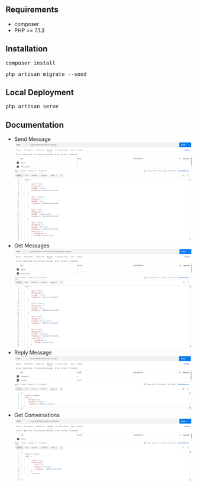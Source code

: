 <h2>Requirements</h2>
<ul>
    <li>composer</li>
    <li>PHP >= 7.1.3</li>
</ul>

<h2>Installation</h2>
<pre>composer install</pre>
<pre>php artisan migrate --seed</pre>

<h2>Local Deployment</h2>
<pre>php artisan serve</pre>

<h2>Documentation</h2>
<ul>
    <li>
        Send Message <br/>
        <img src="https://github.com/kirandz/rakamin-recruitment/blob/master/public/images/documentation/send-message.png" alt="send message">
    </li>
    <li>
        Get Messages <br/>
        <img src="https://github.com/kirandz/rakamin-recruitment/blob/master/public/images/documentation/get-messages.png" alt="send message">
    </li>
    <li>
        Reply Message <br/>
        <img src="https://github.com/kirandz/rakamin-recruitment/blob/master/public/images/documentation/reply-message.png" alt="send message">
    </li>
    <li>
        Get Conversations <br/>
        <img src="https://github.com/kirandz/rakamin-recruitment/blob/master/public/images/documentation/get-conversations.png" alt="send message">
    </li>
</ul>
